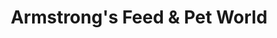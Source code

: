 ---
title: "Armstrong's Feed & Pet World"
url: /atwater/armstrongs-feed-und-pet-world/
shop: Tiere
---